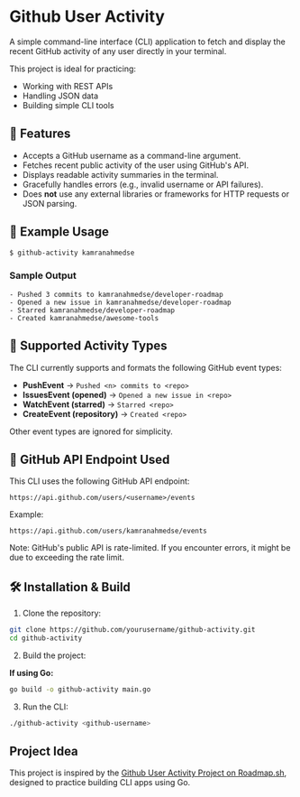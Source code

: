 # Github User Activity

A simple command-line interface (CLI) application to fetch and display the recent GitHub activity of any user directly in your terminal.

This project is ideal for practicing:

* Working with REST APIs
* Handling JSON data
* Building simple CLI tools

## 🚀 Features

* Accepts a GitHub username as a command-line argument.
* Fetches recent public activity of the user using GitHub's API.
* Displays readable activity summaries in the terminal.
* Gracefully handles errors (e.g., invalid username or API failures).
* Does **not** use any external libraries or frameworks for HTTP requests or JSON parsing.

## 📆 Example Usage

```bash
$ github-activity kamranahmedse
```

### Sample Output

```
- Pushed 3 commits to kamranahmedse/developer-roadmap
- Opened a new issue in kamranahmedse/developer-roadmap
- Starred kamranahmedse/developer-roadmap
- Created kamranahmedse/awesome-tools
```

## 🧹 Supported Activity Types

The CLI currently supports and formats the following GitHub event types:

* **PushEvent** → `Pushed <n> commits to <repo>`
* **IssuesEvent (opened)** → `Opened a new issue in <repo>`
* **WatchEvent (starred)** → `Starred <repo>`
* **CreateEvent (repository)** → `Created <repo>`

Other event types are ignored for simplicity.

## 🔗 GitHub API Endpoint Used

This CLI uses the following GitHub API endpoint:

```
https://api.github.com/users/<username>/events
```

Example:

```
https://api.github.com/users/kamranahmedse/events
```

Note: GitHub's public API is rate-limited. If you encounter errors, it might be due to exceeding the rate limit.

## 🛠️ Installation & Build

1. Clone the repository:

```bash
git clone https://github.com/yourusername/github-activity.git
cd github-activity
```

2. Build the project:

**If using Go:**

```bash
go build -o github-activity main.go
```

3. Run the CLI:

```bash
./github-activity <github-username>
```

## Project Idea

This project is inspired by the <a href="https://roadmap.sh/projects/github-user-activity">Github User Activity Project on Roadmap.sh</a>, designed to practice building CLI apps using Go.
